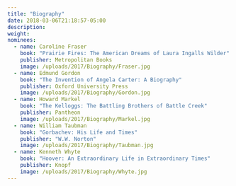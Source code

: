 ```yaml
---
title: "Biography"
date: 2018-03-06T21:18:57-05:00
description:
weight: 
nominees:
  - name: Caroline Fraser 
    book: "Prairie Fires: The American Dreams of Laura Ingalls Wilder"
    publisher: Metropolitan Books
    image: /uploads/2017/Biography/Fraser.jpg 
  - name: Edmund Gordon
    book: "The Invention of Angela Carter: A Biography"
    publisher: Oxford University Press
    image: /uploads/2017/Biography/Gordon.jpg     
  - name: Howard Markel
    book: "The Kelloggs: The Battling Brothers of Battle Creek"
    publisher: Pantheon
    image: /uploads/2017/Biography/Markel.jpg 
  - name: William Taubman 
    book: "Gorbachev: His Life and Times"
    publisher: "W.W. Norton"
    image: /uploads/2017/Biography/Taubman.jpg     
  - name: Kenneth Whyte 
    book: "Hoover: An Extraordinary Life in Extraordinary Times"
    publisher: Knopf
    image: /uploads/2017/Biography/Whyte.jpg 
---
```

